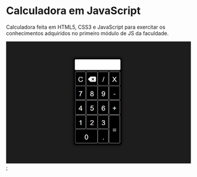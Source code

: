 # Calculadora em JavaScript

Calculadora feita em HTML5, CSS3 e JavaScript para exercitar os conhecimentos adquiridos no primeiro módulo de JS da faculdade.

![Imagem](imagens-readme/Capturar.PNG);